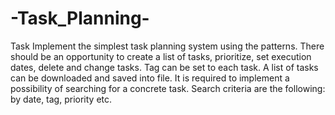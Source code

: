 # -Task_Planning-
Task Implement the simplest task planning system using the patterns. There should be an opportunity to create a list of tasks, prioritize, set execution dates, delete and change tasks. Tag can be set to each task. A list of tasks can be downloaded and saved into file. It is required to implement a possibility of searching for a concrete task. Search criteria are the following: by date, tag, priority etc. 
